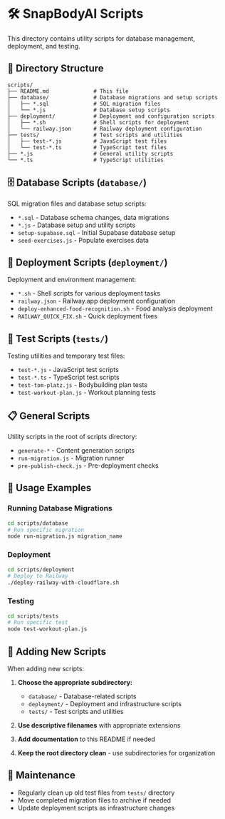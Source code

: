 # 🛠️ SnapBodyAI Scripts

This directory contains utility scripts for database management, deployment, and testing.

## 📁 Directory Structure

```
scripts/
├── README.md              # This file
├── database/              # Database migrations and setup scripts
│   ├── *.sql              # SQL migration files
│   └── *.js               # Database setup scripts
├── deployment/            # Deployment and configuration scripts
│   ├── *.sh               # Shell scripts for deployment
│   └── railway.json       # Railway deployment configuration
├── tests/                 # Test scripts and utilities
│   ├── test-*.js          # JavaScript test files
│   └── test-*.ts          # TypeScript test files
├── *.js                   # General utility scripts
└── *.ts                   # TypeScript utilities
```

## 🗄️ Database Scripts (`database/`)

SQL migration files and database setup scripts:

- `*.sql` - Database schema changes, data migrations
- `*.js` - Database setup and utility scripts
- `setup-supabase.sql` - Initial Supabase database setup
- `seed-exercises.js` - Populate exercises data

## 🚀 Deployment Scripts (`deployment/`)

Deployment and environment management:

- `*.sh` - Shell scripts for various deployment tasks
- `railway.json` - Railway.app deployment configuration
- `deploy-enhanced-food-recognition.sh` - Food analysis deployment
- `RAILWAY_QUICK_FIX.sh` - Quick deployment fixes

## 🧪 Test Scripts (`tests/`)

Testing utilities and temporary test files:

- `test-*.js` - JavaScript test scripts
- `test-*.ts` - TypeScript test scripts
- `test-tom-platz.js` - Bodybuilding plan tests
- `test-workout-plan.js` - Workout planning tests

## 📋 General Scripts

Utility scripts in the root of scripts directory:

- `generate-*` - Content generation scripts
- `run-migration.js` - Migration runner
- `pre-publish-check.js` - Pre-deployment checks

## 🔧 Usage Examples

### Running Database Migrations
```bash
cd scripts/database
# Run specific migration
node run-migration.js migration_name
```

### Deployment
```bash
cd scripts/deployment
# Deploy to Railway
./deploy-railway-with-cloudflare.sh
```

### Testing
```bash
cd scripts/tests
# Run specific test
node test-workout-plan.js
```

## 📝 Adding New Scripts

When adding new scripts:

1. **Choose the appropriate subdirectory:**
   - `database/` - Database-related scripts
   - `deployment/` - Deployment and infrastructure scripts
   - `tests/` - Test scripts and utilities

2. **Use descriptive filenames** with appropriate extensions
3. **Add documentation** to this README if needed
4. **Keep the root directory clean** - use subdirectories for organization

## 🧹 Maintenance

- Regularly clean up old test files from `tests/` directory
- Move completed migration files to archive if needed
- Update deployment scripts as infrastructure changes




